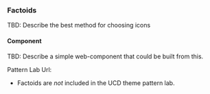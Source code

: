 <a name="UcdBestPracticeFactoid"></a>

### Factoids

TBD: Describe the best method for choosing icons

#### Component

TBD: Describe a simple web-component that could be built from this.


Pattern Lab Url:
 - Factoids are *not* included in the UCD theme pattern lab.
